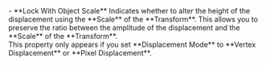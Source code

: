 <tr>
<td>- **Lock With Object Scale**</td>
<td>Indicates whether to alter the height of the displacement using the **Scale** of the **Transform**. This allows you to preserve the ratio between the amplitude of the displacement and the **Scale** of the **Transform**.<br/>This property only appears if you set **Displacement Mode** to **Vertex Displacement** or **Pixel Displacement**.</td>
</tr>
